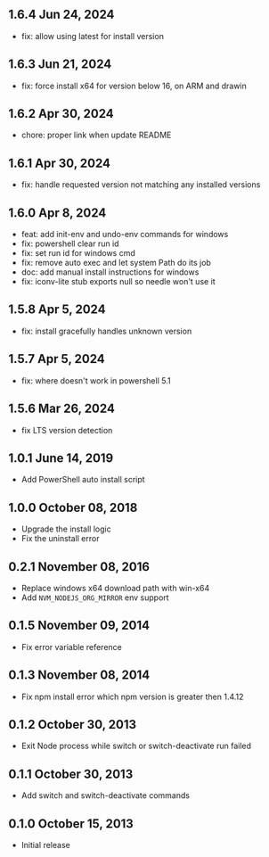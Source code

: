 ## 1.6.4 Jun 24, 2024

- fix: allow using latest for install version

## 1.6.3 Jun 21, 2024

- fix: force install x64 for version below 16, on ARM and drawin

## 1.6.2 Apr 30, 2024

- chore: proper link when update README

## 1.6.1 Apr 30, 2024

- fix: handle requested version not matching any installed versions

## 1.6.0 Apr 8, 2024

- feat: add init-env and undo-env commands for windows
- fix: powershell clear run id
- fix: set run id for windows cmd
- fix: remove auto exec and let system Path do its job
- doc: add manual install instructions for windows
- fix: iconv-lite stub exports null so needle won't use it

## 1.5.8 Apr 5, 2024

- fix: install gracefully handles unknown version

## 1.5.7 Apr 5, 2024

- fix: where doesn't work in powershell 5.1

## 1.5.6 Mar 26, 2024

- fix LTS version detection

## 1.0.1 June 14, 2019

- Add PowerShell auto install script

## 1.0.0 October 08, 2018

- Upgrade the install logic
- Fix the uninstall error

## 0.2.1 November 08, 2016

- Replace windows x64 download path with win-x64
- Add `NVM_NODEJS_ORG_MIRROR` env support

## 0.1.5 November 09, 2014

- Fix error variable reference

## 0.1.3 November 08, 2014

- Fix npm install error which npm version is greater then 1.4.12

## 0.1.2 October 30, 2013

- Exit Node process while switch or switch-deactivate run failed

## 0.1.1 October 30, 2013

- Add switch and switch-deactivate commands

## 0.1.0 October 15, 2013

- Initial release
